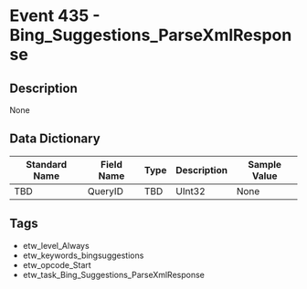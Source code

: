 # Event 435 - Bing_Suggestions_ParseXmlResponse

## Description
None

## Data Dictionary
|Standard Name|Field Name|Type|Description|Sample Value|
|---|---|---|---|---|
|TBD|QueryID|TBD|UInt32|None|None|

## Tags
* etw_level_Always
* etw_keywords_bingsuggestions
* etw_opcode_Start
* etw_task_Bing_Suggestions_ParseXmlResponse